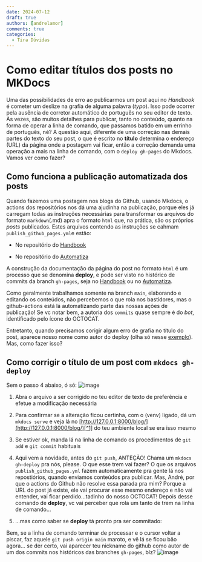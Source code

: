 ```yaml
---
date: 2024-07-12
draft: true
authors: [andrelamor]
comments: true
categories:
  - Tira Dúvidas
---
```


# Como editar títulos dos posts no MKDocs

Uma das possibilidades de erro ao publicarmos um post aqui no _Handbook_ é cometer um deslize na grafia de alguma palavra (_typo_). Isso pode ocorrer pela ausência de corretor automático de português no seu editor de texto. Às vezes, são muitos detalhes para publicar, tanto no conteúdo, quanto na forma de operar a linha de comando, que passamos batido em um errinho de português, né? A questão aqui, diferente de uma correção nas demais partes do texto do seu post, o que é escrito no **título** determina o endereço (URL) da página onde a postagem vai ficar, então a correção demanda uma operação a mais na linha de comando, com o `deploy gh-pages` do Mkdocs. Vamos ver como fazer?

<!-- more -->

## Como funciona a publicação automatizada dos posts

Quando fazemos uma postagem nos blogs do Github, usando Mkdocs, o actions dos repositórios nos dá uma ajudinha na publicação, porque eles já carregam todas as instruções necessárias para transformar os arquivos do formato `markdown`(.md) apra o formato `html` que, na prática, são os próprios _posts_ publicados. Estes arquivos contendo as instruções se cahmam `publish_github_pages.yml`e estão:

- No repositório do [Handbook](https://github.com/automatiza-mg/handbook/blob/main/.github/workflows/publish_github_pages.yml)

- No repositório do [Automatiza](https://github.com/automatiza-mg/automatizacoes/blob/main/.github/workflows/publish_github_pages.yml)

A construção da documentação da página do post no formato `html` é um processo que se denomina **deploy**, e pode ser visto no histórico de commits da branch `gh-pages`, seja no [Handbook](https://github.com/automatiza-mg/handbook/commits/gh-pages/) ou no [Automatiza](https://github.com/automatiza-mg/automatizacoes/commits/gh-pages/).

Como geralmente trabalhamos somente na branch `main`, elaborando e editando os conteúdos, não percebemos o que rola nos bastidores, mas o github-actions está lá automatizando parte das nossas ações de publicação! Se vc notar bem, a autoria dos `commits` quase sempre é do _bot_, identificado pelo ícone do OCTOCAT. 

Entretanto, quando precisamos corigir algum erro de grafia no título do post, aparece nosso nome como autor do deploy (olha só nesse [exemplo](https://github.com/automatiza-mg/automatizacoes/commit/f2705a153703fbdd4b75ca0ab548c2d9a43f3771)). Mas, como fazer isso?  

## Como corrigir o título de um post com `mkdocs gh-deploy`

Sem o passo 4 abaixo, ó só: 
![image](https://github.com/user-attachments/assets/92555f75-0369-48eb-b99f-c241c81a9466)

1. Abra o arquivo a ser corrigido no teu editor de texto de preferência e efetue a modificação necessária

2. Para confirmar se a alteração ficou certinha, com o (venv) ligado, dá um `mkdocs serve` e veja lá no [http://127.0.0.1:8000/blog/](http://127.0.0.1:8000/blog/)[^1] do teu ambiente local se era isso mesmo

3. Se estiver ok, manda lá na linha de comando os procedimentos de `git add` e `git commit` habituais

4. Aqui vem a novidade, antes do `git push`, ANTEÇÃO! Chama um `mkdocs gh-deploy` pra nós, please. O que esse trem vai fazer? O que os arquivos `publish_github_pages.yml` fazem automaticamente pra gente lá nos repostiórios, quando enviamos conteúdos pra publicar. Mas, André, por que o actions do Github não resolve essa parada pra mim? Porque a URL do post já existe, ele vai procurar esse mesmo endereço e não vai entender, vai ficar perdido...tadinho do nosso OCTOCAT! Depois desse comando de **deploy**, vc vai perceber que rola um tanto de trem na linha de comando...

5. ...mas como saber se **deploy** tá pronto pra ser commitado:

Bem, se a linha de comando terminar de processar e o cursor voltar a piscar, faz aquele `git push origin main` maroto, e vê lá se ficou bão agora... se der certo, vai aparecer teu nickname do github como autor de um dos commits nos históricos das branches `gh-pages`, blz?
![image](https://github.com/user-attachments/assets/461e1698-4f19-43d9-a785-41eba97e1a54)

[^1]: Já reparou que esse link é perene? Manjou a possibilidade de favoritar esse endereço pra toda vez que vc quiser ver as alterações antes de commitar? Dá um like aí embaixo se vc gostou dessa dica, vai...
